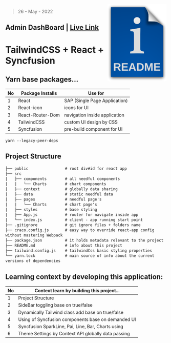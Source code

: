 <img src="./src/data/readme.png" style='width:185px' align="right" />

> 26 - May - 2022 

## Admin DashBoard | [Live Link][link]

# TailwindCSS + React + Syncfusion


## Yarn base packages...
|No| Package Installs   | Use for                       |
|--|--------------------|-------------------------------|
| 1| React              | SAP (Single Page Application) |
| 2| React-icon         | icons for UI                  |
| 3| React-Router-Dom   | navigation inside application |
| 4| TailwindCSS        | custom UI design by CSS       |
| 5| Syncfusion         | pre-build component for UI    |

```
yarn --legacy-peer-deps
```

## Project Structure

    
    ├── public                # root div#id for react app
    ├── src
    |   ├── components        # all needful components 
    |   |   └── Charts        # chart components
    |   ├── context           # globally data sharing
    |   ├── data              # static needful data
    |   ├── pages             # needful page's
    |   |   └── Charts        # chart page's
    |   ├── styles            # base styling
    |   ├── App.js            # router for navigate inside app
    |   └── index.js          # client - app running start point
    ├── .gitignore            # git ignore files + folders name
    ├── craco.config.js       # easy way to override react-app config without mastering Webpack
    ├── package.json          # it holds metadata relevant to the project
    ├── README.md             # info about this project 
    ├── tailwind.config.js    # tailwindCss basic styling properties
    └── yarn.lock             # main source of info about the current versions of dependencies
    


## Learning context by developing this application:
|No| Context learn by building this project...          | 
|--|----------------------------------------------------|
| 1| Project Structure                                  | 
| 2| SideBar toggling base on true/false                | 
| 3| Dynamically Tailwind class add base on true/false  | 
| 4| Using of Syncfusion components base on demanded UI |
| 5| Syncfusion SparkLine, Pai, Line, Bar, Charts using |
| 6| Theme Settings by Context API globally data passing|


[link]: https://admin-dashboard-demo.netlify.app